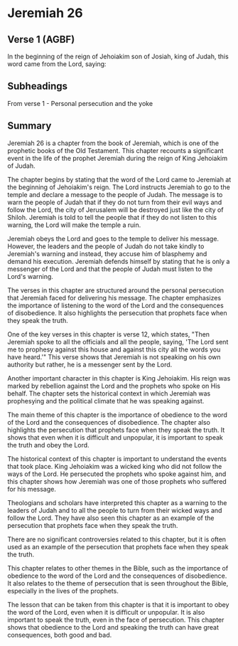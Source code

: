 # Jeremiah 26

## Verse 1 (AGBF)

In the beginning of the reign of Jehoiakim son of Josiah, king of Judah, this word came from the Lord, saying:

## Subheadings

From verse 1 - Personal persecution and the yoke

## Summary

Jeremiah 26 is a chapter from the book of Jeremiah, which is one of the prophetic books of the Old Testament. This chapter recounts a significant event in the life of the prophet Jeremiah during the reign of King Jehoiakim of Judah.

The chapter begins by stating that the word of the Lord came to Jeremiah at the beginning of Jehoiakim's reign. The Lord instructs Jeremiah to go to the temple and declare a message to the people of Judah. The message is to warn the people of Judah that if they do not turn from their evil ways and follow the Lord, the city of Jerusalem will be destroyed just like the city of Shiloh. Jeremiah is told to tell the people that if they do not listen to this warning, the Lord will make the temple a ruin.

Jeremiah obeys the Lord and goes to the temple to deliver his message. However, the leaders and the people of Judah do not take kindly to Jeremiah's warning and instead, they accuse him of blasphemy and demand his execution. Jeremiah defends himself by stating that he is only a messenger of the Lord and that the people of Judah must listen to the Lord's warning.

The verses in this chapter are structured around the personal persecution that Jeremiah faced for delivering his message. The chapter emphasizes the importance of listening to the word of the Lord and the consequences of disobedience. It also highlights the persecution that prophets face when they speak the truth.

One of the key verses in this chapter is verse 12, which states, "Then Jeremiah spoke to all the officials and all the people, saying, 'The Lord sent me to prophesy against this house and against this city all the words you have heard.'" This verse shows that Jeremiah is not speaking on his own authority but rather, he is a messenger sent by the Lord.

Another important character in this chapter is King Jehoiakim. His reign was marked by rebellion against the Lord and the prophets who spoke on His behalf. The chapter sets the historical context in which Jeremiah was prophesying and the political climate that he was speaking against.

The main theme of this chapter is the importance of obedience to the word of the Lord and the consequences of disobedience. The chapter also highlights the persecution that prophets face when they speak the truth. It shows that even when it is difficult and unpopular, it is important to speak the truth and obey the Lord.

The historical context of this chapter is important to understand the events that took place. King Jehoiakim was a wicked king who did not follow the ways of the Lord. He persecuted the prophets who spoke against him, and this chapter shows how Jeremiah was one of those prophets who suffered for his message.

Theologians and scholars have interpreted this chapter as a warning to the leaders of Judah and to all the people to turn from their wicked ways and follow the Lord. They have also seen this chapter as an example of the persecution that prophets face when they speak the truth.

There are no significant controversies related to this chapter, but it is often used as an example of the persecution that prophets face when they speak the truth.

This chapter relates to other themes in the Bible, such as the importance of obedience to the word of the Lord and the consequences of disobedience. It also relates to the theme of persecution that is seen throughout the Bible, especially in the lives of the prophets.

The lesson that can be taken from this chapter is that it is important to obey the word of the Lord, even when it is difficult or unpopular. It is also important to speak the truth, even in the face of persecution. This chapter shows that obedience to the Lord and speaking the truth can have great consequences, both good and bad.